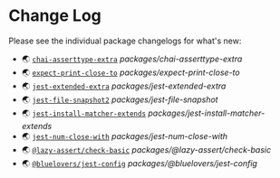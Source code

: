 # Change Log

Please see the individual package changelogs for what's new:

* 🌏 [`chai-asserttype-extra`](./packages/chai-asserttype-extra/CHANGELOG.md "packages/chai-asserttype-extra") *packages/chai-asserttype-extra*
* 🌏 [`expect-print-close-to`](./packages/expect-print-close-to/CHANGELOG.md "packages/expect-print-close-to") *packages/expect-print-close-to*
* 🌏 [`jest-extended-extra`](./packages/jest-extended-extra/CHANGELOG.md "packages/jest-extended-extra") *packages/jest-extended-extra*
* 🌏 [`jest-file-snapshot2`](./packages/jest-file-snapshot/CHANGELOG.md "packages/jest-file-snapshot") *packages/jest-file-snapshot*
* 🌏 [`jest-install-matcher-extends`](./packages/jest-install-matcher-extends/CHANGELOG.md "packages/jest-install-matcher-extends") *packages/jest-install-matcher-extends*
* 🌏 [`jest-num-close-with`](./packages/jest-num-close-with/CHANGELOG.md "packages/jest-num-close-with") *packages/jest-num-close-with*
* 🌏 [`@lazy-assert/check-basic`](./packages/@lazy-assert/check-basic/CHANGELOG.md "packages/@lazy-assert/check-basic") *packages/@lazy-assert/check-basic*
* 🌏 [`@bluelovers/jest-config`](./packages/@bluelovers/jest-config/CHANGELOG.md "packages/@bluelovers/jest-config") *packages/@bluelovers/jest-config*

